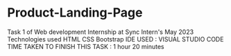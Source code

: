 # Product-Landing-Page
Task 1 of Web development Internship at Sync Intern's
May 2023
Technologies used
HTML
CSS
Bootstrap
IDE USED : VISUAL STUDIO CODE
TIME TAKEN TO FINISH THIS TASK : 1 hour 20 minutes
